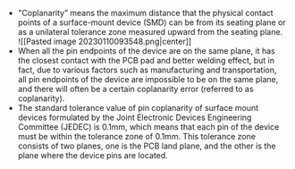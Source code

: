 - "Coplanarity” means the maximum distance that the physical contact points of a surface-mount device (SMD) can be from its seating plane or as a unilateral tolerance zone measured upward from the seating plane.
![[Pasted image 20230110093548.png|center]]
- When all the pin endpoints of the device are on the same plane, it has the closest contact with the PCB pad and better welding effect, but in fact, due to various factors such as manufacturing and transportation, all pin endpoints of the device are impossible to be on the same plane, and there will often be a certain coplanarity error (referred to as coplanarity).
- The standard tolerance value of pin coplanarity of surface mount devices formulated by the Joint Electronic Devices Engineering Committee (JEDEC) is 0.1mm, which means that each pin of the device must be within the tolerance zone of 0.1mm. This tolerance zone consists of two planes, one is the PCB land plane, and the other is the plane where the device pins are located.